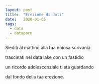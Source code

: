```yaml
---
layout: post
title:  "Erezione di dati"
date:   2020-01-05
tags:
  - data
  - dataporn
---
```


Siediti al mattino alla tua noiosa scrivania

trascinati nel data lake con un fastidio

un ricordo adolescenziale ti sta guardando

dal fondo della tua erezione.
